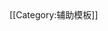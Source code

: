 <div class="lanOptional {{{lan|{{{1|}}}}}}" style="{{{style|}}}"><noinclude></div>
[[Category:辅助模板]]
</noinclude>